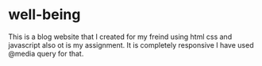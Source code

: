 # well-being
This is a blog website that I created for my freind using html css and javascript also ot is my assignment.
It is completely responsive I have used @media query for that.

